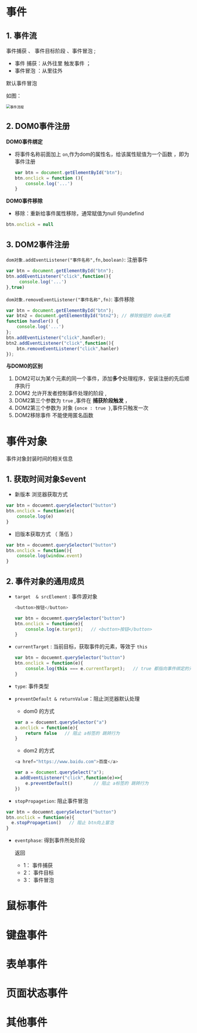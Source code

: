 # 事件



## 1. 事件流



事件捕获 、 事件目标阶段 、事件冒泡 ;



- 事件 捕获：从外往里 触发事件 ；
- 事件冒泡 ：从里往外

默认事件冒泡



如图：

<img src="D:\typora\JSmark\JSImage\事件流程.png" alt="事件流程" style="zoom:67%;" />









## 2. DOM0事件注册

 **DOM0事件绑定**

- 将事件名称前面加上 `on`,作为dom的属性名，给该属性赋值为一个函数 ，即为事件注册

  ~~~javascript
  var btn = document.getElementById("btn");
  btn.onclick = function (){
      console.log('...')
  }
  ~~~
  
  



**DOM0事件移除**

- 移除：重新给事件属性移除，通常赋值为null 何undefind

```javascript
btn.onclick = null
```





## 3. DOM2事件注册

`dom对象.addEventListener("事件名称",fn,boolean)`: 注册事件

~~~javascript
var btn = document.getElementById("btn");
btn.addEventListener("click",function(){
     console.log('...')
},true)
~~~



`dom对象.removeEventListener("事件名称",fn)`: 事件移除

~~~javascript
var btn = document.getElementById("btn"); 
var btn2 = document.getElementById("btn2"); // 移除按钮的 dom元素
function handler() {
    console.log('...')
};
btn.addEventListener("click",handler);
btn2.addEventListener("click",function(){
    btn.removeEventListener("click",hanler)
});
~~~





**与DOM0的区别**

1. DOM2可以为某个元素的同一个事件，添加**多个**处理程序，安装注册的先后顺序执行
2. DOM2 允许开发者控制事件处理的阶段 , 
3. DOM2第三个参数为 `true` ,事件在 **捕获阶段触发** ，
4. DOM2第三个参数为 对象 `{once : true }`,事件只触发一次 
5. DOM2移除事件 不能使用匿名函数





# 事件对象



事件对象封装时间的相关信息



## 1. 获取时间对象$event

- 新版本 浏览器获取方式

~~~javascript
var btn = docuemnt.querySelector("button")
btn.onclick = function(e){
    console.log(e)
}
~~~



- 旧版本获取方式 （ 落伍 ）

~~~javascript
var btn = docuemnt.querySelector("button")
btn.onclick = function(){
    console.log(window.event)
}
~~~







## 2. 事件对象的通用成员



- `target  & srcElement` : 事件源对象

  ~~~javascript
  <button>按钮</button>
  
  var btn = docuemnt.querySelector("button")
  btn.onclick = function(e){
      console.log(e.target);   // <button>按钮</button>
  }
  ~~~

  

- `currentTarget` : 当前目标，获取事件的元素，等效于 `this`

  ~~~javascript
  var btn = docuemnt.querySelector("button")
  btn.onclick = function(e){
      console.log(this === e.currentTarget);   // true 都指向事件绑定的元素
  }
  ~~~



- `type`: 事件类型

- `preventDefault & returnValue`：阻止浏览器默认处理

  - dom0 的方式

  ~~~javascript
  var a = docuemnt.querySelector("a")
  a.onclick = function(e){
      return false   // 阻止 a标签的 跳转行为  
  }
  ~~~

  

  - dom2 的方式

  ~~~~javascript
  <a href="https://www.baidu.com">百度</a>
  
  var a = document.querySelect("a");
  a.addEventListener("click",function(e)=>{
      e.preventDefault()        // 阻止 a标签的 跳转行为  
  })
  ~~~~





- `stopPropagetion`: 阻止事件冒泡

~~~javascript
var btn = docuemnt.querySelector("button")
btn.onclick = function(e){
  e.stopPropagetion()   // 阻止 btn向上冒泡 
}
~~~



- `eventphase`: 得到事件所处阶段

  返回

  - 1： 事件捕获
  - 2： 事件目标
  - 3： 事件冒泡





# 鼠标事件







# 键盘事件









# 表单事件





# 页面状态事件



# 其他事件



















